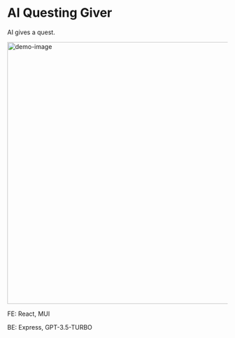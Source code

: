 # AI Questing Giver
AI gives a quest.


<img src="https://github.com/lmlassiter/metafarce/blob/main/Smart_AI_Demo.png" alt="demo-image" width="600">

FE: React, MUI

BE: Express, GPT-3.5-TURBO
